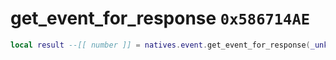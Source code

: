 # get_event_for_response `0x586714AE`

```lua
local result --[[ number ]] = natives.event.get_event_for_response(_unk0 --[[ number ]])
```